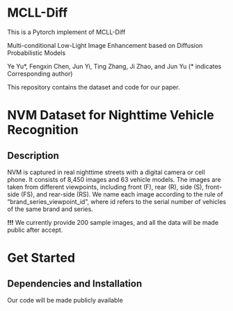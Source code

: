 # MCLL-Diff

This is a Pytorch implement of MCLL-Diff

Multi-conditional Low-Light Image Enhancement based on Diffusion Probabilistic Models

Ye Yu\*, Fengxin Chen, Jun Yi, Ting Zhang, Ji Zhao, and Jun Yu (* indicates Corresponding author)

This repository contains the dataset and code for our paper. 

# NVM Dataset for Nighttime Vehicle Recognition

## Description

NVM is captured in real nighttime streets with a digital camera or cell phone. It consists of 8,450 images and 63 vehicle models. The images are taken from different viewpoints, including front (F), rear (R), side (S), front-side (FS), and rear-side (RS). We name each image according to the rule of “brand_series_viewpoint_id”, where id refers to the serial number of vehicles of the same brand and series.

**!!!** We currently provide 200 sample images, and all the data will be made public after accept.

# Get Started

## Dependencies and Installation

Our code will be made publicly available
